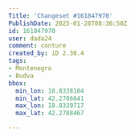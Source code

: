 ```yaml
---
Title: 'Changeset #161847970'
PublishDate: 2025-01-28T08:36:50Z
id: 161847970
user: dada24
comment: conture
created_by: iD 2.30.4
tags:
- Montenegro
- Budva
bbox:
  min_lon: 18.8338104
  min_lat: 42.2786641
  max_lon: 18.8339717
  max_lat: 42.2788467

---
```

